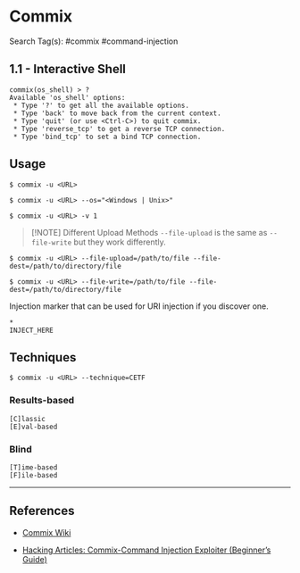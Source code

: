 # Commix

Search Tag(s): #commix #command-injection

## 1.1 - Interactive Shell

```
commix(os_shell) > ?
Available 'os_shell' options:
 * Type '?' to get all the available options.
 * Type 'back' to move back from the current context.
 * Type 'quit' (or use <Ctrl-C>) to quit commix.
 * Type 'reverse_tcp' to get a reverse TCP connection.
 * Type 'bind_tcp' to set a bind TCP connection.
```

## Usage

```
$ commix -u <URL>

$ commix -u <URL> --os="<Windows | Unix>"

$ commix -u <URL> -v 1
```


> [!NOTE] Different Upload Methods
> `--file-upload` is the same as `--file-write` but they work differently.

```
$ commix -u <URL> --file-upload=/path/to/file --file-dest=/path/to/directory/file

$ commix -u <URL> --file-write=/path/to/file --file-dest=/path/to/directory/file
```

Injection marker that can be used for URI injection if you discover one.

```
*
INJECT_HERE
```

## Techniques

`$ commix -u <URL> --technique=CETF`

### Results-based

```
[C]lassic
[E]val-based
```

### Blind

```
[T]ime-based
[F]ile-based
```

---
## References

- [Commix Wiki](https://github.com/commixproject/commix/wiki)

- [Hacking Articles: Commix-Command Injection Exploiter (Beginner’s Guide)](https://www.hackingarticles.in/commix-command-injection-exploiter-beginners-guide/)